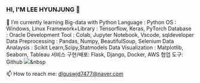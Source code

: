 ### HI, I'M LEE HYUNJUNG 👋
 🌱 I’m currently learning Big-data with Python
    Language : Python 
    OS : Windows, Linux
    Framework+Library : Tensorflow, Keras, PyTorch
    Database : Oracle
    Development Tool : Colab, Jupyter Notebook, Vscode, sqldeveloper
    Data Preprocessing : Pandas, Numpy, BeautifulSoup, Selenium
    Data Analaysis : Scikit Learn,Scipy,Statmodels
    Data Visualization : Matplotlib, Seaborn, Tableau
    서비스 구현/배포: Flask, Django, Docker, AWS 
    협업 도구: Github
<img src="https://img.shields.io/badge/Python-3766AB?style=flat-square&logo=Python&logoColor=white"/></a>&nbsp     
    
    
    
    
 📫 How to reach me: dlguswjd7477@naver.com
<!--
**hyunjung28/hyunjung28** is a ✨ _special_ ✨ repository because its `README.md` (this file) appears on your GitHub profile.

Here are some ideas to get you started:

- 🔭 I’m currently working on ...
- 🌱 
- 👯 I’m looking to collaborate on ...
- 🤔 I’m looking for help with ...
- 💬 Ask me about ...
- 📫 How to reach me: dlguswjd7477@naver.com
- 😄 Pronouns: ...
- ⚡ Fun fact: ...
-->

